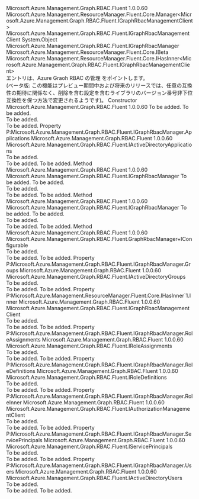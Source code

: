 <Type Name="GraphRbacManager" FullName="Microsoft.Azure.Management.Graph.RBAC.Fluent.GraphRbacManager">
  <TypeSignature Language="C#" Value="public class GraphRbacManager : Microsoft.Azure.Management.Graph.RBAC.Fluent.IGraphRbacManager, Microsoft.Azure.Management.ResourceManager.Fluent.Core.IBeta, Microsoft.Azure.Management.ResourceManager.Fluent.Core.IHasInner&lt;Microsoft.Azure.Management.Graph.RBAC.Fluent.IGraphRbacManagementClient&gt;" />
  <TypeSignature Language="ILAsm" Value=".class public auto ansi beforefieldinit GraphRbacManager extends System.Object implements class Microsoft.Azure.Management.Graph.RBAC.Fluent.IGraphRbacManager, class Microsoft.Azure.Management.ResourceManager.Fluent.Core.IBeta, class Microsoft.Azure.Management.ResourceManager.Fluent.Core.IHasInner`1&lt;class Microsoft.Azure.Management.Graph.RBAC.Fluent.IGraphRbacManagementClient&gt;" />
  <TypeSignature Language="DocId" Value="T:Microsoft.Azure.Management.Graph.RBAC.Fluent.GraphRbacManager" />
  <TypeSignature Language="VB.NET" Value="Public Class GraphRbacManager&#xA;Implements IBeta, IGraphRbacManager, IHasInner(Of IGraphRbacManagementClient)" />
  <TypeSignature Language="F#" Value="type GraphRbacManager = class&#xA;    interface IHasInner&lt;IGraphRbacManagementClient&gt;&#xA;    interface IGraphRbacManager&#xA;    interface IBeta" />
  <AssemblyInfo>
    <AssemblyName>Microsoft.Azure.Management.Graph.RBAC.Fluent</AssemblyName>
    <AssemblyVersion>1.0.0.60</AssemblyVersion>
  </AssemblyInfo>
  <Base>
    <BaseTypeName>Microsoft.Azure.Management.ResourceManager.Fluent.Core.Manager&lt;Microsoft.Azure.Management.Graph.RBAC.Fluent.IGraphRbacManagementClient&gt;</BaseTypeName>
    <BaseTypeArguments>
      <BaseTypeArgument TypeParamName="!0">Microsoft.Azure.Management.Graph.RBAC.Fluent.IGraphRbacManagementClient</BaseTypeArgument>
    </BaseTypeArguments>
    <BaseTypeName FrameworkAlternate="azure-dotnet">System.Object</BaseTypeName>
  </Base>
  <Interfaces>
    <Interface>
      <InterfaceName>Microsoft.Azure.Management.Graph.RBAC.Fluent.IGraphRbacManager</InterfaceName>
    </Interface>
    <Interface>
      <InterfaceName>Microsoft.Azure.Management.ResourceManager.Fluent.Core.IBeta</InterfaceName>
    </Interface>
    <Interface>
      <InterfaceName>Microsoft.Azure.Management.ResourceManager.Fluent.Core.IHasInner&lt;Microsoft.Azure.Management.Graph.RBAC.Fluent.IGraphRbacManagementClient&gt;</InterfaceName>
    </Interface>
  </Interfaces>
  <Docs>
    <summary>
            エントリは、Azure Graoh RBAC の管理 をポイントします。
            </summary>
    <remarks>
            (ベータ版: この機能はプレビュー期間中および将来のリリースでは、任意の互換性の期待に関係なく、削除を含む設定を含むライブラリのバージョン番号非下位互換性を保つ方法で変更されるようです)。
            </remarks>
  </Docs>
  <Members>
    <Member MemberName=".ctor">
      <MemberSignature Language="C#" Value="public GraphRbacManager (Microsoft.Azure.Management.ResourceManager.Fluent.Core.RestClient restClient, string tenantId);" />
      <MemberSignature Language="ILAsm" Value=".method public hidebysig specialname rtspecialname instance void .ctor(class Microsoft.Azure.Management.ResourceManager.Fluent.Core.RestClient restClient, string tenantId) cil managed" />
      <MemberSignature Language="DocId" Value="M:Microsoft.Azure.Management.Graph.RBAC.Fluent.GraphRbacManager.#ctor(Microsoft.Azure.Management.ResourceManager.Fluent.Core.RestClient,System.String)" />
      <MemberSignature Language="F#" Value="new Microsoft.Azure.Management.Graph.RBAC.Fluent.GraphRbacManager : Microsoft.Azure.Management.ResourceManager.Fluent.Core.RestClient * string -&gt; Microsoft.Azure.Management.Graph.RBAC.Fluent.GraphRbacManager" Usage="new Microsoft.Azure.Management.Graph.RBAC.Fluent.GraphRbacManager (restClient, tenantId)" />
      <MemberType>Constructor</MemberType>
      <AssemblyInfo>
        <AssemblyName>Microsoft.Azure.Management.Graph.RBAC.Fluent</AssemblyName>
        <AssemblyVersion>1.0.0.60</AssemblyVersion>
      </AssemblyInfo>
      <Parameters>
        <Parameter Name="restClient" Type="Microsoft.Azure.Management.ResourceManager.Fluent.Core.RestClient" />
        <Parameter Name="tenantId" Type="System.String" />
      </Parameters>
      <Docs>
        <param name="restClient">To be added.</param>
        <param name="tenantId">To be added.</param>
        <summary>To be added.</summary>
        <remarks>To be added.</remarks>
      </Docs>
    </Member>
    <Member MemberName="Applications">
      <MemberSignature Language="C#" Value="public Microsoft.Azure.Management.Graph.RBAC.Fluent.IActiveDirectoryApplications Applications { get; }" />
      <MemberSignature Language="ILAsm" Value=".property instance class Microsoft.Azure.Management.Graph.RBAC.Fluent.IActiveDirectoryApplications Applications" />
      <MemberSignature Language="DocId" Value="P:Microsoft.Azure.Management.Graph.RBAC.Fluent.GraphRbacManager.Applications" />
      <MemberSignature Language="VB.NET" Value="Public ReadOnly Property Applications As IActiveDirectoryApplications" />
      <MemberSignature Language="F#" Value="member this.Applications : Microsoft.Azure.Management.Graph.RBAC.Fluent.IActiveDirectoryApplications" Usage="Microsoft.Azure.Management.Graph.RBAC.Fluent.GraphRbacManager.Applications" />
      <MemberType>Property</MemberType>
      <Implements>
        <InterfaceMember>P:Microsoft.Azure.Management.Graph.RBAC.Fluent.IGraphRbacManager.Applications</InterfaceMember>
      </Implements>
      <AssemblyInfo>
        <AssemblyName>Microsoft.Azure.Management.Graph.RBAC.Fluent</AssemblyName>
        <AssemblyVersion>1.0.0.60</AssemblyVersion>
      </AssemblyInfo>
      <ReturnValue>
        <ReturnType>Microsoft.Azure.Management.Graph.RBAC.Fluent.IActiveDirectoryApplications</ReturnType>
      </ReturnValue>
      <Docs>
        <summary>To be added.</summary>
        <value>To be added.</value>
        <remarks>To be added.</remarks>
      </Docs>
    </Member>
    <Member MemberName="Authenticate">
      <MemberSignature Language="C#" Value="public static Microsoft.Azure.Management.Graph.RBAC.Fluent.IGraphRbacManager Authenticate (Microsoft.Azure.Management.ResourceManager.Fluent.Authentication.AzureCredentials credentials, string tenantId);" />
      <MemberSignature Language="ILAsm" Value=".method public static hidebysig class Microsoft.Azure.Management.Graph.RBAC.Fluent.IGraphRbacManager Authenticate(class Microsoft.Azure.Management.ResourceManager.Fluent.Authentication.AzureCredentials credentials, string tenantId) cil managed" />
      <MemberSignature Language="DocId" Value="M:Microsoft.Azure.Management.Graph.RBAC.Fluent.GraphRbacManager.Authenticate(Microsoft.Azure.Management.ResourceManager.Fluent.Authentication.AzureCredentials,System.String)" />
      <MemberSignature Language="VB.NET" Value="Public Shared Function Authenticate (credentials As AzureCredentials, tenantId As String) As IGraphRbacManager" />
      <MemberSignature Language="F#" Value="static member Authenticate : Microsoft.Azure.Management.ResourceManager.Fluent.Authentication.AzureCredentials * string -&gt; Microsoft.Azure.Management.Graph.RBAC.Fluent.IGraphRbacManager" Usage="Microsoft.Azure.Management.Graph.RBAC.Fluent.GraphRbacManager.Authenticate (credentials, tenantId)" />
      <MemberType>Method</MemberType>
      <AssemblyInfo>
        <AssemblyName>Microsoft.Azure.Management.Graph.RBAC.Fluent</AssemblyName>
        <AssemblyVersion>1.0.0.60</AssemblyVersion>
      </AssemblyInfo>
      <ReturnValue>
        <ReturnType>Microsoft.Azure.Management.Graph.RBAC.Fluent.IGraphRbacManager</ReturnType>
      </ReturnValue>
      <Parameters>
        <Parameter Name="credentials" Type="Microsoft.Azure.Management.ResourceManager.Fluent.Authentication.AzureCredentials" />
        <Parameter Name="tenantId" Type="System.String" />
      </Parameters>
      <Docs>
        <param name="credentials">To be added.</param>
        <param name="tenantId">To be added.</param>
        <summary>To be added.</summary>
        <returns>To be added.</returns>
        <remarks>To be added.</remarks>
      </Docs>
    </Member>
    <Member MemberName="Authenticate">
      <MemberSignature Language="C#" Value="public static Microsoft.Azure.Management.Graph.RBAC.Fluent.IGraphRbacManager Authenticate (Microsoft.Azure.Management.ResourceManager.Fluent.Core.RestClient restClient, string tenantId);" />
      <MemberSignature Language="ILAsm" Value=".method public static hidebysig class Microsoft.Azure.Management.Graph.RBAC.Fluent.IGraphRbacManager Authenticate(class Microsoft.Azure.Management.ResourceManager.Fluent.Core.RestClient restClient, string tenantId) cil managed" />
      <MemberSignature Language="DocId" Value="M:Microsoft.Azure.Management.Graph.RBAC.Fluent.GraphRbacManager.Authenticate(Microsoft.Azure.Management.ResourceManager.Fluent.Core.RestClient,System.String)" />
      <MemberSignature Language="F#" Value="static member Authenticate : Microsoft.Azure.Management.ResourceManager.Fluent.Core.RestClient * string -&gt; Microsoft.Azure.Management.Graph.RBAC.Fluent.IGraphRbacManager" Usage="Microsoft.Azure.Management.Graph.RBAC.Fluent.GraphRbacManager.Authenticate (restClient, tenantId)" />
      <MemberType>Method</MemberType>
      <AssemblyInfo>
        <AssemblyName>Microsoft.Azure.Management.Graph.RBAC.Fluent</AssemblyName>
        <AssemblyVersion>1.0.0.60</AssemblyVersion>
      </AssemblyInfo>
      <ReturnValue>
        <ReturnType>Microsoft.Azure.Management.Graph.RBAC.Fluent.IGraphRbacManager</ReturnType>
      </ReturnValue>
      <Parameters>
        <Parameter Name="restClient" Type="Microsoft.Azure.Management.ResourceManager.Fluent.Core.RestClient" />
        <Parameter Name="tenantId" Type="System.String" />
      </Parameters>
      <Docs>
        <param name="restClient">To be added.</param>
        <param name="tenantId">To be added.</param>
        <summary>To be added.</summary>
        <returns>To be added.</returns>
        <remarks>To be added.</remarks>
      </Docs>
    </Member>
    <Member MemberName="Configure">
      <MemberSignature Language="C#" Value="public static Microsoft.Azure.Management.Graph.RBAC.Fluent.GraphRbacManager.IConfigurable Configure ();" />
      <MemberSignature Language="ILAsm" Value=".method public static hidebysig class Microsoft.Azure.Management.Graph.RBAC.Fluent.GraphRbacManager/IConfigurable Configure() cil managed" />
      <MemberSignature Language="DocId" Value="M:Microsoft.Azure.Management.Graph.RBAC.Fluent.GraphRbacManager.Configure" />
      <MemberSignature Language="VB.NET" Value="Public Shared Function Configure () As GraphRbacManager.IConfigurable" />
      <MemberSignature Language="F#" Value="static member Configure : unit -&gt; Microsoft.Azure.Management.Graph.RBAC.Fluent.GraphRbacManager.IConfigurable" Usage="Microsoft.Azure.Management.Graph.RBAC.Fluent.GraphRbacManager.Configure " />
      <MemberType>Method</MemberType>
      <AssemblyInfo>
        <AssemblyName>Microsoft.Azure.Management.Graph.RBAC.Fluent</AssemblyName>
        <AssemblyVersion>1.0.0.60</AssemblyVersion>
      </AssemblyInfo>
      <ReturnValue>
        <ReturnType>Microsoft.Azure.Management.Graph.RBAC.Fluent.GraphRbacManager+IConfigurable</ReturnType>
      </ReturnValue>
      <Parameters />
      <Docs>
        <summary>To be added.</summary>
        <returns>To be added.</returns>
        <remarks>To be added.</remarks>
      </Docs>
    </Member>
    <Member MemberName="Groups">
      <MemberSignature Language="C#" Value="public Microsoft.Azure.Management.Graph.RBAC.Fluent.IActiveDirectoryGroups Groups { get; }" />
      <MemberSignature Language="ILAsm" Value=".property instance class Microsoft.Azure.Management.Graph.RBAC.Fluent.IActiveDirectoryGroups Groups" />
      <MemberSignature Language="DocId" Value="P:Microsoft.Azure.Management.Graph.RBAC.Fluent.GraphRbacManager.Groups" />
      <MemberSignature Language="VB.NET" Value="Public ReadOnly Property Groups As IActiveDirectoryGroups" />
      <MemberSignature Language="F#" Value="member this.Groups : Microsoft.Azure.Management.Graph.RBAC.Fluent.IActiveDirectoryGroups" Usage="Microsoft.Azure.Management.Graph.RBAC.Fluent.GraphRbacManager.Groups" />
      <MemberType>Property</MemberType>
      <Implements>
        <InterfaceMember>P:Microsoft.Azure.Management.Graph.RBAC.Fluent.IGraphRbacManager.Groups</InterfaceMember>
      </Implements>
      <AssemblyInfo>
        <AssemblyName>Microsoft.Azure.Management.Graph.RBAC.Fluent</AssemblyName>
        <AssemblyVersion>1.0.0.60</AssemblyVersion>
      </AssemblyInfo>
      <ReturnValue>
        <ReturnType>Microsoft.Azure.Management.Graph.RBAC.Fluent.IActiveDirectoryGroups</ReturnType>
      </ReturnValue>
      <Docs>
        <summary>To be added.</summary>
        <value>To be added.</value>
        <remarks>To be added.</remarks>
      </Docs>
    </Member>
    <Member MemberName="Inner">
      <MemberSignature Language="C#" Value="public Microsoft.Azure.Management.Graph.RBAC.Fluent.IGraphRbacManagementClient Inner { get; }" />
      <MemberSignature Language="ILAsm" Value=".property instance class Microsoft.Azure.Management.Graph.RBAC.Fluent.IGraphRbacManagementClient Inner" />
      <MemberSignature Language="DocId" Value="P:Microsoft.Azure.Management.Graph.RBAC.Fluent.GraphRbacManager.Inner" />
      <MemberSignature Language="VB.NET" Value="Public ReadOnly Property Inner As IGraphRbacManagementClient" />
      <MemberSignature Language="F#" Value="member this.Inner : Microsoft.Azure.Management.Graph.RBAC.Fluent.IGraphRbacManagementClient" Usage="Microsoft.Azure.Management.Graph.RBAC.Fluent.GraphRbacManager.Inner" />
      <MemberType>Property</MemberType>
      <Implements>
        <InterfaceMember>P:Microsoft.Azure.Management.ResourceManager.Fluent.Core.IHasInner`1.Inner</InterfaceMember>
      </Implements>
      <AssemblyInfo>
        <AssemblyName>Microsoft.Azure.Management.Graph.RBAC.Fluent</AssemblyName>
        <AssemblyVersion>1.0.0.60</AssemblyVersion>
      </AssemblyInfo>
      <ReturnValue>
        <ReturnType>Microsoft.Azure.Management.Graph.RBAC.Fluent.IGraphRbacManagementClient</ReturnType>
      </ReturnValue>
      <Docs>
        <summary>To be added.</summary>
        <value>To be added.</value>
        <remarks>To be added.</remarks>
      </Docs>
    </Member>
    <Member MemberName="RoleAssignments">
      <MemberSignature Language="C#" Value="public Microsoft.Azure.Management.Graph.RBAC.Fluent.IRoleAssignments RoleAssignments { get; }" />
      <MemberSignature Language="ILAsm" Value=".property instance class Microsoft.Azure.Management.Graph.RBAC.Fluent.IRoleAssignments RoleAssignments" />
      <MemberSignature Language="DocId" Value="P:Microsoft.Azure.Management.Graph.RBAC.Fluent.GraphRbacManager.RoleAssignments" />
      <MemberSignature Language="VB.NET" Value="Public ReadOnly Property RoleAssignments As IRoleAssignments" />
      <MemberSignature Language="F#" Value="member this.RoleAssignments : Microsoft.Azure.Management.Graph.RBAC.Fluent.IRoleAssignments" Usage="Microsoft.Azure.Management.Graph.RBAC.Fluent.GraphRbacManager.RoleAssignments" />
      <MemberType>Property</MemberType>
      <Implements>
        <InterfaceMember>P:Microsoft.Azure.Management.Graph.RBAC.Fluent.IGraphRbacManager.RoleAssignments</InterfaceMember>
      </Implements>
      <AssemblyInfo>
        <AssemblyName>Microsoft.Azure.Management.Graph.RBAC.Fluent</AssemblyName>
        <AssemblyVersion>1.0.0.60</AssemblyVersion>
      </AssemblyInfo>
      <ReturnValue>
        <ReturnType>Microsoft.Azure.Management.Graph.RBAC.Fluent.IRoleAssignments</ReturnType>
      </ReturnValue>
      <Docs>
        <summary>To be added.</summary>
        <value>To be added.</value>
        <remarks>To be added.</remarks>
      </Docs>
    </Member>
    <Member MemberName="RoleDefinitions">
      <MemberSignature Language="C#" Value="public Microsoft.Azure.Management.Graph.RBAC.Fluent.IRoleDefinitions RoleDefinitions { get; }" />
      <MemberSignature Language="ILAsm" Value=".property instance class Microsoft.Azure.Management.Graph.RBAC.Fluent.IRoleDefinitions RoleDefinitions" />
      <MemberSignature Language="DocId" Value="P:Microsoft.Azure.Management.Graph.RBAC.Fluent.GraphRbacManager.RoleDefinitions" />
      <MemberSignature Language="VB.NET" Value="Public ReadOnly Property RoleDefinitions As IRoleDefinitions" />
      <MemberSignature Language="F#" Value="member this.RoleDefinitions : Microsoft.Azure.Management.Graph.RBAC.Fluent.IRoleDefinitions" Usage="Microsoft.Azure.Management.Graph.RBAC.Fluent.GraphRbacManager.RoleDefinitions" />
      <MemberType>Property</MemberType>
      <Implements>
        <InterfaceMember>P:Microsoft.Azure.Management.Graph.RBAC.Fluent.IGraphRbacManager.RoleDefinitions</InterfaceMember>
      </Implements>
      <AssemblyInfo>
        <AssemblyName>Microsoft.Azure.Management.Graph.RBAC.Fluent</AssemblyName>
        <AssemblyVersion>1.0.0.60</AssemblyVersion>
      </AssemblyInfo>
      <ReturnValue>
        <ReturnType>Microsoft.Azure.Management.Graph.RBAC.Fluent.IRoleDefinitions</ReturnType>
      </ReturnValue>
      <Docs>
        <summary>To be added.</summary>
        <value>To be added.</value>
        <remarks>To be added.</remarks>
      </Docs>
    </Member>
    <Member MemberName="RoleInner">
      <MemberSignature Language="C#" Value="public Microsoft.Azure.Management.Graph.RBAC.Fluent.IAuthorizationManagementClient RoleInner { get; }" />
      <MemberSignature Language="ILAsm" Value=".property instance class Microsoft.Azure.Management.Graph.RBAC.Fluent.IAuthorizationManagementClient RoleInner" />
      <MemberSignature Language="DocId" Value="P:Microsoft.Azure.Management.Graph.RBAC.Fluent.GraphRbacManager.RoleInner" />
      <MemberSignature Language="VB.NET" Value="Public ReadOnly Property RoleInner As IAuthorizationManagementClient" />
      <MemberSignature Language="F#" Value="member this.RoleInner : Microsoft.Azure.Management.Graph.RBAC.Fluent.IAuthorizationManagementClient" Usage="Microsoft.Azure.Management.Graph.RBAC.Fluent.GraphRbacManager.RoleInner" />
      <MemberType>Property</MemberType>
      <Implements>
        <InterfaceMember>P:Microsoft.Azure.Management.Graph.RBAC.Fluent.IGraphRbacManager.RoleInner</InterfaceMember>
      </Implements>
      <AssemblyInfo>
        <AssemblyName>Microsoft.Azure.Management.Graph.RBAC.Fluent</AssemblyName>
        <AssemblyVersion>1.0.0.60</AssemblyVersion>
      </AssemblyInfo>
      <ReturnValue>
        <ReturnType>Microsoft.Azure.Management.Graph.RBAC.Fluent.IAuthorizationManagementClient</ReturnType>
      </ReturnValue>
      <Docs>
        <summary>To be added.</summary>
        <value>To be added.</value>
        <remarks>To be added.</remarks>
      </Docs>
    </Member>
    <Member MemberName="ServicePrincipals">
      <MemberSignature Language="C#" Value="public Microsoft.Azure.Management.Graph.RBAC.Fluent.IServicePrincipals ServicePrincipals { get; }" />
      <MemberSignature Language="ILAsm" Value=".property instance class Microsoft.Azure.Management.Graph.RBAC.Fluent.IServicePrincipals ServicePrincipals" />
      <MemberSignature Language="DocId" Value="P:Microsoft.Azure.Management.Graph.RBAC.Fluent.GraphRbacManager.ServicePrincipals" />
      <MemberSignature Language="VB.NET" Value="Public ReadOnly Property ServicePrincipals As IServicePrincipals" />
      <MemberSignature Language="F#" Value="member this.ServicePrincipals : Microsoft.Azure.Management.Graph.RBAC.Fluent.IServicePrincipals" Usage="Microsoft.Azure.Management.Graph.RBAC.Fluent.GraphRbacManager.ServicePrincipals" />
      <MemberType>Property</MemberType>
      <Implements>
        <InterfaceMember>P:Microsoft.Azure.Management.Graph.RBAC.Fluent.IGraphRbacManager.ServicePrincipals</InterfaceMember>
      </Implements>
      <AssemblyInfo>
        <AssemblyName>Microsoft.Azure.Management.Graph.RBAC.Fluent</AssemblyName>
        <AssemblyVersion>1.0.0.60</AssemblyVersion>
      </AssemblyInfo>
      <ReturnValue>
        <ReturnType>Microsoft.Azure.Management.Graph.RBAC.Fluent.IServicePrincipals</ReturnType>
      </ReturnValue>
      <Docs>
        <summary>To be added.</summary>
        <value>To be added.</value>
        <remarks>To be added.</remarks>
      </Docs>
    </Member>
    <Member MemberName="Users">
      <MemberSignature Language="C#" Value="public Microsoft.Azure.Management.Graph.RBAC.Fluent.IActiveDirectoryUsers Users { get; }" />
      <MemberSignature Language="ILAsm" Value=".property instance class Microsoft.Azure.Management.Graph.RBAC.Fluent.IActiveDirectoryUsers Users" />
      <MemberSignature Language="DocId" Value="P:Microsoft.Azure.Management.Graph.RBAC.Fluent.GraphRbacManager.Users" />
      <MemberSignature Language="VB.NET" Value="Public ReadOnly Property Users As IActiveDirectoryUsers" />
      <MemberSignature Language="F#" Value="member this.Users : Microsoft.Azure.Management.Graph.RBAC.Fluent.IActiveDirectoryUsers" Usage="Microsoft.Azure.Management.Graph.RBAC.Fluent.GraphRbacManager.Users" />
      <MemberType>Property</MemberType>
      <Implements>
        <InterfaceMember>P:Microsoft.Azure.Management.Graph.RBAC.Fluent.IGraphRbacManager.Users</InterfaceMember>
      </Implements>
      <AssemblyInfo>
        <AssemblyName>Microsoft.Azure.Management.Graph.RBAC.Fluent</AssemblyName>
        <AssemblyVersion>1.0.0.60</AssemblyVersion>
      </AssemblyInfo>
      <ReturnValue>
        <ReturnType>Microsoft.Azure.Management.Graph.RBAC.Fluent.IActiveDirectoryUsers</ReturnType>
      </ReturnValue>
      <Docs>
        <summary>To be added.</summary>
        <value>To be added.</value>
        <remarks>To be added.</remarks>
      </Docs>
    </Member>
  </Members>
</Type>